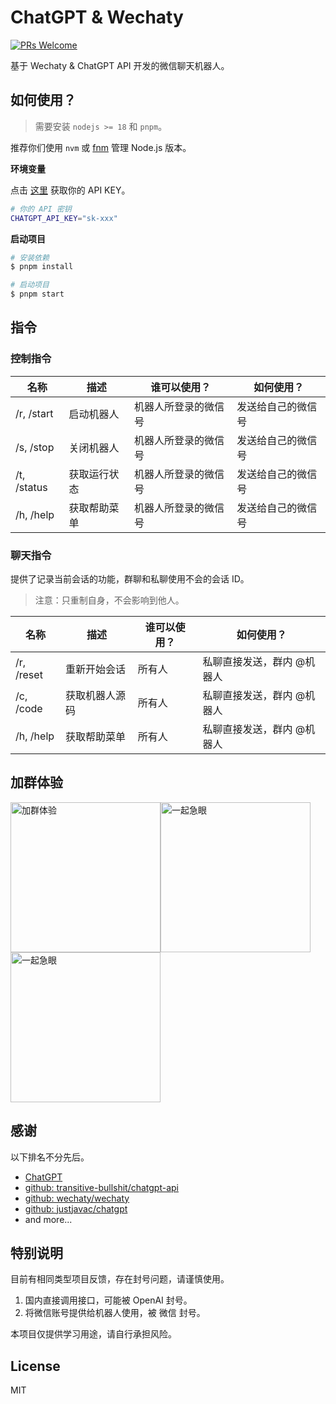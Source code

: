 # ChatGPT & Wechaty

<a href="https://git1.mediinfo.cn/mdfe/developer/web-docs/-/merge_requests" target="_blank" rel="noopener noreferrer">
  <img src="https://img.shields.io/badge/PRs-welcome-brightgreen?style=flat-square" alt="PRs Welcome" />
</a>

基于 Wechaty & ChatGPT API 开发的微信聊天机器人。

## 如何使用？

> 需要安装 `nodejs >= 18` 和 `pnpm`。

推荐你们使用 `nvm` 或 [fnm][fnm] 管理 Node.js 版本。

**环境变量**

点击 [这里](https://platform.openai.com/account/api-keys) 获取你的 API KEY。

```sh
# 你的 API 密钥
CHATGPT_API_KEY="sk-xxx"
```

**启动项目**

```sh
# 安装依赖
$ pnpm install

# 启动项目
$ pnpm start
```

## 指令

### 控制指令

| 名称        | 描述         | 谁可以使用？         | 如何使用？         |
| ----------- | ------------ | -------------------- | ------------------ |
| /r, /start  | 启动机器人   | 机器人所登录的微信号 | 发送给自己的微信号 |
| /s, /stop   | 关闭机器人   | 机器人所登录的微信号 | 发送给自己的微信号 |
| /t, /status | 获取运行状态 | 机器人所登录的微信号 | 发送给自己的微信号 |
| /h, /help   | 获取帮助菜单 | 机器人所登录的微信号 | 发送给自己的微信号 |

### 聊天指令

提供了记录当前会话的功能，群聊和私聊使用不会的会话 ID。

> 注意：只重制自身，不会影响到他人。

| 名称       | 描述           | 谁可以使用？ | 如何使用？                 |
| ---------- | -------------- | ------------ | -------------------------- |
| /r, /reset | 重新开始会话   | 所有人       | 私聊直接发送，群内 @机器人 |
| /c, /code  | 获取机器人源码 | 所有人       | 私聊直接发送，群内 @机器人 |
| /h, /help  | 获取帮助菜单   | 所有人       | 私聊直接发送，群内 @机器人 |

## 加群体验

<img src="https://user-images.githubusercontent.com/7506913/228171622-657859b5-8684-4eee-9bf1-4f274c5808cd.jpeg" alt="加群体验" width="240px" /><img src="https://user-images.githubusercontent.com/7506913/228170658-8d42605a-5d7c-42ed-bab3-b29ae3370e9b.jpg" alt="一起急眼" width="240px" /><img src="https://user-images.githubusercontent.com/7506913/228170706-9f085654-a79e-4e13-ad4f-3235275d6eed.png" alt="一起急眼" width="240px" />

## 感谢

以下排名不分先后。

- [ChatGPT](https://openai.com/)
- [github: transitive-bullshit/chatgpt-api](https://github.com/transitive-bullshit/chatgpt-api)
- [github: wechaty/wechaty](https://github.com/wechaty/wechaty)
- [github: justjavac/chatgpt](https://github.com/justjavac/chatgpt)
- and more...

## 特别说明

目前有相同类型项目反馈，存在封号问题，请谨慎使用。

1. 国内直接调用接口，可能被 OpenAI 封号。
2. 将微信账号提供给机器人使用，被 微信 封号。

本项目仅提供学习用途，请自行承担风险。

## License

MIT

[fnm]: https://github.com/Schniz/fnm
